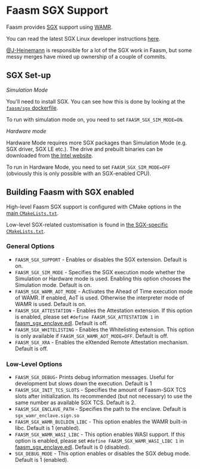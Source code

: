 # Faasm SGX Support

Faasm provides
[SGX](https://software.intel.com/content/www/us/en/develop/topics/software-guard-extensions.html)
support using [WAMR](https://github.com/bytecodealliance/wasm-micro-runtime).

You can read the latest SGX Linux developer instructions 
[here](https://download.01.org/intel-sgx/latest/linux-latest/docs/Intel_SGX_Developer_Guide.pdf).

[@J-Heinemann](https://github.com/J-Heinemann) is responsible for a lot of the
SGX work in Faasm, but some messy merges have mixed up ownership of a couple of
commits.

## SGX Set-up

_Simulation Mode_

You'll need to install SGX. You can see how this is done by looking at the
[`faasm/sgx` dockerfile](../docker/sgx.dockerfile).

To run with simulation mode on, you need to set `FAASM_SGX_SIM_MODE=ON`.

_Hardware mode_

Hardware Mode requires more SGX packages than Simulation Mode (e.g. SGX driver,
SGX LE etc.). The drive and prebuilt binaries can be downloaded from [the Intel
website](https://download.01.org/intel-sgx/sgx-linux/2.12/distro/ubuntu20.04-server/).

To run in Hardware Mode, you need to set `FAASM_SGX_SIM_MODE=OFF` (obviously
this is only possible with an SGX-enabled CPU).

## Building Faasm with SGX enabled

High-level Faasm SGX support is configured with CMake options in the [main
`CMakeLists.txt`](../CMakeLists.txt). 

Low-level SGX-related customisation is found in [the SGX-specific
`CMakeLists.txt`](../src/sgx/CMakeLists.txt).

### General Options

- `FAASM_SGX_SUPPORT` - Enables or disables the SGX extension. Default is on.
- `FAASM_SGX_SIM_MODE` - Specifies the SGX execution mode whether the Simulation
  or Hardware mode is used.  Enabling this option chooses the Simulation mode.
  Default is on.
- `FAASM_SGX_WAMR_AOT_MODE` - Activates the Ahead of Time execution mode of
  WAMR.  If enabled, AoT is used. Otherwise the interpreter mode of WAMR is
  used. Default is on.
- `FAASM_SGX_ATTESTATION` - Enables the Attestation extension. If this option is
  enabled, please set `#define FAASM_SGX_ATTESTATION 1` in
  [faasm_sgx_enclave.edl](../src/sgx/faasm_sgx_enclave.edl).  Default is off.
- `FAASM_SGX_WHITELISTING` - Enables the Whitelisting extension. This option is 
  only available if `FAASM_SGX_WAMR_AOT_MODE=OFF`.  Default is off.
- `FAASM_SGX_XRA` - Enables the eXtended Remote Attestation mechanism. Default 
  is off.

### Low-Level Options

- `FAASM_SGX_DEBUG`- Prints debug information messages.  Useful for development
  but slows down the execution.  Default is 1
- `FAASM_SGX_INIT_TCS_SLOTS` - Specifies the amount of Faasm-SGX TCS slots after
  initialization.  Its recommended (but not necessary) to use the same number as
  available SGX TCS.  Default is 2.
- `FAASM_SGX_ENCLAVE_PATH` - Specifies the path to the enclave. Default is
  `sgx_wamr_enclave.sign.so`
- `FAASM_SGX_WAMR_BUILDIN_LIBC` - This option enables the WAMR built-in libc.
  Default is 1 (enabled).
- `FAASM_SGX_WAMR_WASI_LIBC` - This option enables WASI support. If this option 
  is enabled, please set `#define FAASM_SGX_WAMR_WASI_LIBC 1` in 
  [faasm_sgx_enclave.edl](../src/sgx/faasm_sgx_enclave.edl). Default is 0 
  (disabled).
- `SGX_DEBUG_MODE` - This option enables or disables the SGX debug mode. 
  Default is 1 (enabled).
